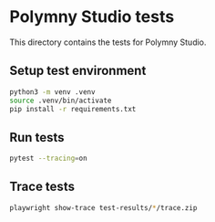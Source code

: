 # Polymny Studio tests

This directory contains the tests for Polymny Studio.

## Setup test environment

```bash
python3 -m venv .venv
source .venv/bin/activate
pip install -r requirements.txt
```

## Run tests

```bash
pytest --tracing=on
```

## Trace tests

```bash
playwright show-trace test-results/*/trace.zip
```